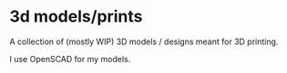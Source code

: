 # 3d models/prints

A collection of (mostly WIP) 3D models / designs meant for 3D printing.

I use OpenSCAD for my models.
